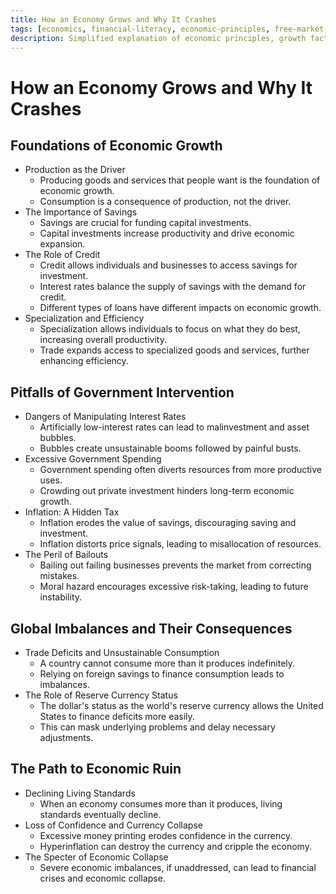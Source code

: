 ```yaml
---
title: How an Economy Grows and Why It Crashes
tags: [economics, financial-literacy, economic-principles, free-market, fiscal-policy, monetary-policy, economic-cycles]
description: Simplified explanation of economic principles, growth factors, and causes of economic downturns through allegorical storytelling.
---
```


# How an Economy Grows and Why It Crashes

## Foundations of Economic Growth

- Production as the Driver
    - Producing goods and services that people want is the foundation of economic growth.
    - Consumption is a consequence of production, not the driver.
- The Importance of Savings
    - Savings are crucial for funding capital investments.
    - Capital investments increase productivity and drive economic expansion.
- The Role of Credit
    - Credit allows individuals and businesses to access savings for investment.
    - Interest rates balance the supply of savings with the demand for credit.
    - Different types of loans have different impacts on economic growth.
- Specialization and Efficiency
    - Specialization allows individuals to focus on what they do best, increasing overall productivity.
    - Trade expands access to specialized goods and services, further enhancing efficiency.

## Pitfalls of Government Intervention

- Dangers of Manipulating Interest Rates
    - Artificially low-interest rates can lead to malinvestment and asset bubbles.
    - Bubbles create unsustainable booms followed by painful busts.
- Excessive Government Spending
    - Government spending often diverts resources from more productive uses.
    - Crowding out private investment hinders long-term economic growth.
- Inflation: A Hidden Tax
    - Inflation erodes the value of savings, discouraging saving and investment.
    - Inflation distorts price signals, leading to misallocation of resources.
- The Peril of Bailouts
    - Bailing out failing businesses prevents the market from correcting mistakes.
    - Moral hazard encourages excessive risk-taking, leading to future instability.

## Global Imbalances and Their Consequences

- Trade Deficits and Unsustainable Consumption
    - A country cannot consume more than it produces indefinitely.
    - Relying on foreign savings to finance consumption leads to imbalances.
- The Role of Reserve Currency Status
    - The dollar's status as the world's reserve currency allows the United States to finance deficits more easily.
    - This can mask underlying problems and delay necessary adjustments.

## The Path to Economic Ruin

- Declining Living Standards
    - When an economy consumes more than it produces, living standards eventually decline.
- Loss of Confidence and Currency Collapse
    - Excessive money printing erodes confidence in the currency.
    - Hyperinflation can destroy the currency and cripple the economy.
- The Specter of Economic Collapse
    - Severe economic imbalances, if unaddressed, can lead to financial crises and economic collapse.
